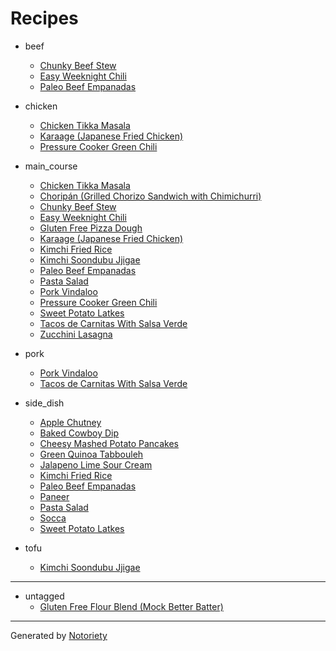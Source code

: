 # Recipes

* beef
  * [Chunky Beef Stew](recipes/chunky-beef-stew.md)
  * [Easy Weeknight Chili](recipes/easy-weeknight-chili.md)
  * [Paleo Beef Empanadas](recipes/paleo-beef-empanadas.md)

* chicken
  * [Chicken Tikka Masala](recipes/chicken-tikka-masala.md)
  * [Karaage (Japanese Fried Chicken)](recipes/karage-japanese-fried-chicken.md)
  * [Pressure Cooker Green Chili](recipes/pressure-cooker-green-chili.md)

* main_course
  * [Chicken Tikka Masala](recipes/chicken-tikka-masala.md)
  * [Choripán (Grilled Chorizo Sandwich with Chimichurri)](recipes/choripan-grilled-chorizo-sandwiches.md)
  * [Chunky Beef Stew](recipes/chunky-beef-stew.md)
  * [Easy Weeknight Chili](recipes/easy-weeknight-chili.md)
  * [Gluten Free Pizza Dough](recipes/gluten-free-pizza-dough.md)
  * [Karaage (Japanese Fried Chicken)](recipes/karage-japanese-fried-chicken.md)
  * [Kimchi Fried Rice](recipes/kimchi-fried-rice.md)
  * [Kimchi Soondubu Jjigae](recipes/kimchi-soondubu-jigae.md)
  * [Paleo Beef Empanadas](recipes/paleo-beef-empanadas.md)
  * [Pasta Salad](recipes/pasta-salad.md)
  * [Pork Vindaloo](recipes/pork-vindaloo.md)
  * [Pressure Cooker Green Chili](recipes/pressure-cooker-green-chili.md)
  * [Sweet Potato Latkes](recipes/sweet-potato-latkes.md)
  * [Tacos de Carnitas With Salsa Verde](recipes/tacos-de-carnitas.md)
  * [Zucchini Lasagna](recipes/zucchini-lasagna.md)

* pork
  * [Pork Vindaloo](recipes/pork-vindaloo.md)
  * [Tacos de Carnitas With Salsa Verde](recipes/tacos-de-carnitas.md)

* side_dish
  * [Apple Chutney](recipes/apple-chutney.md)
  * [Baked Cowboy Dip](recipes/baked-cowboy-dip.md)
  * [Cheesy Mashed Potato Pancakes](recipes/cheesy-mashed-potato-pancakes.md)
  * [Green Quinoa Tabbouleh](recipes/green-quinoa-tabbouleh.md)
  * [Jalapeno Lime Sour Cream](recipes/jalapeno-lime-sour-cream.md)
  * [Kimchi Fried Rice](recipes/kimchi-fried-rice.md)
  * [Paleo Beef Empanadas](recipes/paleo-beef-empanadas.md)
  * [Paneer](recipes/paneer.md)
  * [Pasta Salad](recipes/pasta-salad.md)
  * [Socca](recipes/socca.md)
  * [Sweet Potato Latkes](recipes/sweet-potato-latkes.md)

* tofu
  * [Kimchi Soondubu Jjigae](recipes/kimchi-soondubu-jigae.md)

---

* untagged
  * [Gluten Free Flour Blend (Mock Better Batter)](recipes/gluten-free-flour-blend-mock-better-batter.md)

---

Generated by [Notoriety](https://github.com/aoswalt/notoriety)
